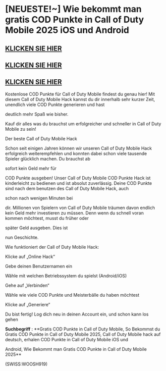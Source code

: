 # [NEUESTE!~] Wie bekommt man gratis COD Punkte in Call of Duty Mobile 2025 iOS und Android

## [KLICKEN SIE HIER](https://lookerstudio.google.com/s/so6fnndxlPs)
## [KLICKEN SIE HIER](https://lookerstudio.google.com/s/so6fnndxlPs)
## [KLICKEN SIE HIER](https://lookerstudio.google.com/s/so6fnndxlPs)

Kostenlose COD Punkte für Call of Duty Mobile findest du genau hier! Mit diesem Call of Duty Mobile Hack kannst du dir innerhalb sehr kurzer Zeit, unendlich viele COD Punkte generieren und hast 

deutlich mehr Spaß wie bisher. 

Kauf dir alles was du brauchst um erfolgreicher und schneller in Call of Duty Mobile zu sein!

Der beste Call of Duty Mobile Hack

Schon seit einigen Jahren können wir unseren Call of Duty Mobile Hack erfolgreich weiterempfehlen und konnten dabei schon viele tausende Spieler glücklich machen. Du brauchst ab 

sofort kein Geld mehr für 

COD Punkte ausgeben! Unser Call of Duty Mobile COD Punkte Hack ist kinderleicht zu bedienen und ist absolut zuverlässig. Deine COD Punkte sind nach dem benutzen des Call of Duty Mobile Hack, auch 

schon nach wenigen Minuten bei 

dir. Millionen von Spielern von Call of Duty Mobile träumen davon endlich kein Geld mehr investieren zu müssen. Denn wenn du schnell voran kommen möchtest, musst du früher oder 

später Geld ausgeben. Dies ist 

nun Geschichte.

Wie funktioniert der Call of Duty Mobile Hack:

Klicke auf „Online Hack“

Gebe deinen Benutzernamen ein

Wähle mit welchen Betriebssystem du spielst (Android/iOS)

Gehe auf „Verbinden“

Wähle wie viele COD Punkte und Meisterbälle du haben möchtest

Klicke auf „Generiere“

Du bist fertig! Log dich neu in deinen Account ein, und schon kann los gehen


**Suchbegriff** : **Gratis COD Punkte in Call of Duty Mobile, So Bekommst du Gratis COD Punkte in Call of Duty Mobile 2025, Call of Duty Mobile hack auf deutsch, erhalen COD Punkte in Call of Duty Mobile iOS und 

Android, Wie Bekommt man Gratis COD Punkte in Call of Duty Mobile 2025**

(SWISS:WOOSH919)